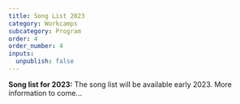 ```yaml
---
title: Song List 2023
category: Workcamps
subcategory: Program
order: 4
order_number: 4
inputs:
  unpublish: false
---
```

**Song list for 2023:** The song list will be available early 2023. More information to come...

<br>&nbsp;